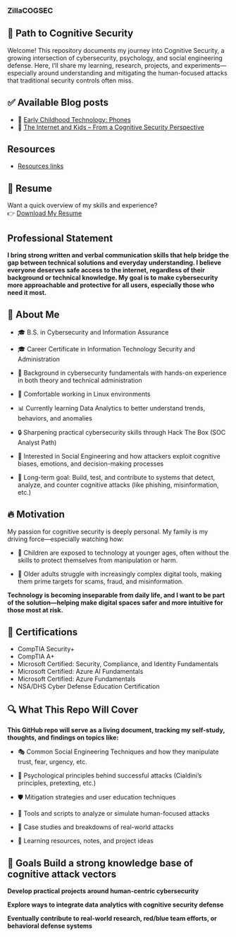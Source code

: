 ### ZillaCOGSEC
## 🧠 Path to Cognitive Security
Welcome! This repository documents my journey into Cognitive Security, a growing intersection of cybersecurity, psychology, and social engineering defense. Here, I’ll share my learning, research, projects, and experiments—especially around understanding and mitigating the human-focused attacks that traditional security controls often miss.

## ✅ Available Blog posts

- 📱 [Early Childhood Technology: Phones](./EarlychildhoodTech_phones.md)
- 🧠 [The Internet and Kids – From a Cognitive Security Perspective](./Misinformation.md)

## Resources
 - [Resources links](./resources.md)

## 📄 Resume

Want a quick overview of my skills and experience?  
👉 [Download My Resume](./joshuaovalle_resume.pdf)

## Professional Statement

**I bring strong written and verbal communication skills that help bridge the gap between technical solutions and everyday understanding. I believe everyone deserves safe access to the internet, regardless of their background or technical knowledge. My goal is to make cybersecurity more approachable and protective for all users, especially those who need it most.**

## 👤 About Me
 - 🎓 B.S. in Cybersecurity and Information Assurance

 - 🎓 Career Certificate in Information Technology Security and Administration

 - 💼 Background in cybersecurity fundamentals with hands-on experience in both theory and technical administration

 - 🐧 Comfortable working in Linux environments

 - 📊 Currently learning Data Analytics to better understand trends, behaviors, and anomalies

 - 🔒 Sharpening practical cybersecurity skills through Hack The Box (SOC Analyst Path)

 - 🧠 Interested in Social Engineering and how attackers exploit cognitive biases, emotions, and decision-making processes

 - 💭 Long-term goal: Build, test, and contribute to systems that detect, analyze, and counter cognitive attacks (like phishing, misinformation, etc.)

## 🔥 Motivation
My passion for cognitive security is deeply personal. My family is my driving force—especially watching how:

 - 🧒 Children are exposed to technology at younger ages, often without the skills to protect themselves from manipulation or harm.

 - 👵 Older adults struggle with increasingly complex digital tools, making them prime targets for scams, fraud, and misinformation.

**Technology is becoming inseparable from daily life, and I want to be part of the solution—helping make digital spaces safer and more intuitive for those most at risk.**

## 📜 Certifications
 - CompTIA Security+
 - CompTIA A+
 - Microsoft Certified: Security, Compliance, and Identity Fundamentals
 - Microsoft Certified: Azure AI Fundamentals
 - Microsoft Certified: Azure Fundamentals
 - NSA/DHS Cyber Defense Education Certification

## 🔍 What This Repo Will Cover
**This GitHub repo will serve as a living document, tracking my self-study, thoughts, and findings on topics like:**

 - 🎭 Common Social Engineering Techniques and how they manipulate trust, fear, urgency, etc.

 - 🧩 Psychological principles behind successful attacks (Cialdini’s principles, pretexting, etc.)

 - 🛡️ Mitigation strategies and user education techniques

 - 🔧 Tools and scripts to analyze or simulate human-focused attacks

 - 🔬 Case studies and breakdowns of real-world attacks

 - 📂 Learning resources, notes, and project ideas

 ## 📌 Goals Build a strong knowledge base of cognitive attack vectors

**Develop practical projects around human-centric cybersecurity**

**Explore ways to integrate data analytics with cognitive security defense**

**Eventually contribute to real-world research, red/blue team efforts, or behavioral defense systems**
